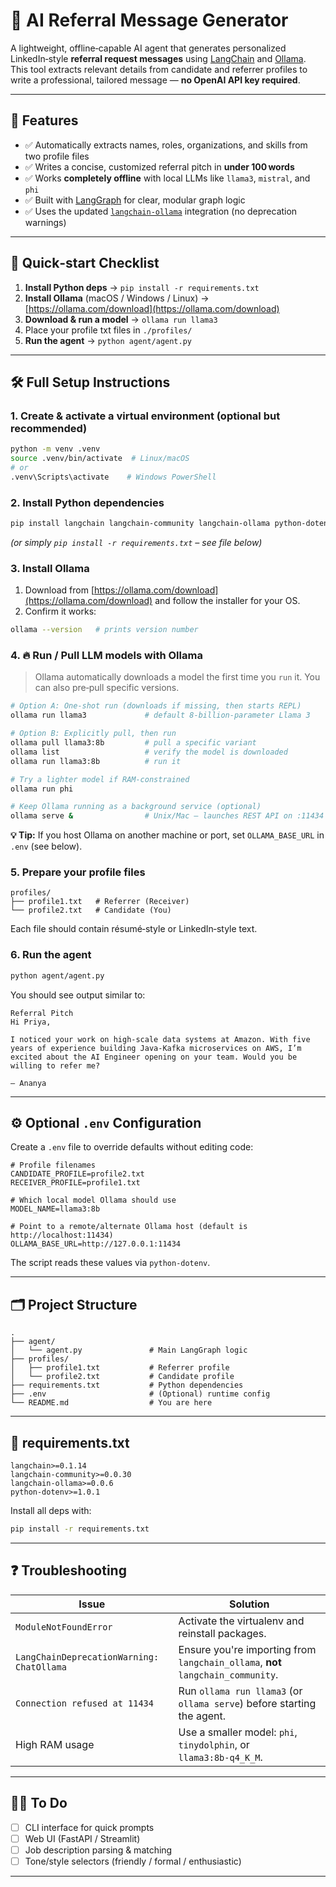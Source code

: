 # 🧠 AI Referral Message Generator

A lightweight, offline‑capable AI agent that generates personalized LinkedIn‑style **referral request messages** using [LangChain](https://www.langchain.com/) and [Ollama](https://ollama.com/). This tool extracts relevant details from candidate and referrer profiles to write a professional, tailored message — **no OpenAI API key required**.

---

## 📌 Features

* ✅ Automatically extracts names, roles, organizations, and skills from two profile files
* ✅ Writes a concise, customized referral pitch in **under 100 words**
* ✅ Works **completely offline** with local LLMs like `llama3`, `mistral`, and `phi`
* ✅ Built with [LangGraph](https://www.langchain.com/langgraph) for clear, modular graph logic
* ✅ Uses the updated [`langchain-ollama`](https://pypi.org/project/langchain-ollama/) integration (no deprecation warnings)

---

## 🚀 Quick‑start Checklist

1. **Install Python deps**  → `pip install -r requirements.txt`
2. **Install Ollama** (macOS / Windows / Linux)  → [https://ollama.com/download](https://ollama.com/download)
3. **Download & run a model**  → `ollama run llama3`
4. Place your profile txt files in `./profiles/`
5. **Run the agent**  → `python agent/agent.py`

---

## 🛠 Full Setup Instructions

### 1. Create & activate a virtual environment (optional but recommended)

```bash
python -m venv .venv
source .venv/bin/activate  # Linux/macOS
# or
.venv\Scripts\activate    # Windows PowerShell
```

### 2. Install Python dependencies

```bash
pip install langchain langchain-community langchain-ollama python-dotenv
```

*(or simply `pip install -r requirements.txt` – see file below)*

### 3. Install **Ollama**

1. Download from [https://ollama.com/download](https://ollama.com/download) and follow the installer for your OS.
2. Confirm it works:

```bash
ollama --version   # prints version number
```

### 4. 🔥 **Run / Pull LLM models with Ollama**

> Ollama automatically downloads a model the first time you `run` it. You can also pre‑pull specific versions.

```bash
# Option A: One‑shot run (downloads if missing, then starts REPL)
ollama run llama3             # default 8‑billion‑parameter Llama 3

# Option B: Explicitly pull, then run
ollama pull llama3:8b         # pull a specific variant
ollama list                   # verify the model is downloaded
ollama run llama3:8b          # run it

# Try a lighter model if RAM‑constrained
ollama run phi

# Keep Ollama running as a background service (optional)
ollama serve &                # Unix/Mac – launches REST API on :11434
```

**💡 Tip:**  If you host Ollama on another machine or port, set `OLLAMA_BASE_URL` in `.env` (see below).

### 5. Prepare your profile files

```
profiles/
├── profile1.txt   # Referrer (Receiver)
└── profile2.txt   # Candidate (You)
```

Each file should contain résumé‑style or LinkedIn‑style text.

### 6. Run the agent

```bash
python agent/agent.py
```

You should see output similar to:

```
Referral Pitch
Hi Priya,

I noticed your work on high‑scale data systems at Amazon. With five years of experience building Java‑Kafka microservices on AWS, I’m excited about the AI Engineer opening on your team. Would you be willing to refer me?

– Ananya
```

---

## ⚙️ Optional `.env` Configuration

Create a `.env` file to override defaults without editing code:

```env
# Profile filenames
CANDIDATE_PROFILE=profile2.txt
RECEIVER_PROFILE=profile1.txt

# Which local model Ollama should use
MODEL_NAME=llama3:8b

# Point to a remote/alternate Ollama host (default is http://localhost:11434)
OLLAMA_BASE_URL=http://127.0.0.1:11434
```

The script reads these values via `python‑dotenv`.

---

## 🗂 Project Structure

```
.
├── agent/
│   └── agent.py               # Main LangGraph logic
├── profiles/
│   ├── profile1.txt           # Referrer profile
│   └── profile2.txt           # Candidate profile
├── requirements.txt           # Python dependencies
├── .env                       # (Optional) runtime config
└── README.md                  # You are here
```

---

## 📜 requirements.txt

```text
langchain>=0.1.14
langchain-community>=0.0.30
langchain-ollama>=0.0.6
python-dotenv>=1.0.1
```

Install all deps with:

```bash
pip install -r requirements.txt
```

---

## ❓ Troubleshooting

| Issue                                     | Solution                                                                        |
| ----------------------------------------- | ------------------------------------------------------------------------------- |
| `ModuleNotFoundError`                     | Activate the virtualenv and reinstall packages.                                 |
| `LangChainDeprecationWarning: ChatOllama` | Ensure you're importing from `langchain_ollama`, **not** `langchain_community`. |
| `Connection refused at 11434`             | Run `ollama run llama3` (or `ollama serve`) before starting the agent.          |
| High RAM usage                            | Use a smaller model: `phi`, `tinydolphin`, or `llama3:8b‑q4_K_M`.               |

---

## 🧑‍💻 To Do

* [ ] CLI interface for quick prompts
* [ ] Web UI (FastAPI / Streamlit)
* [ ] Job description parsing & matching
* [ ] Tone/style selectors (friendly / formal / enthusiastic)

---
